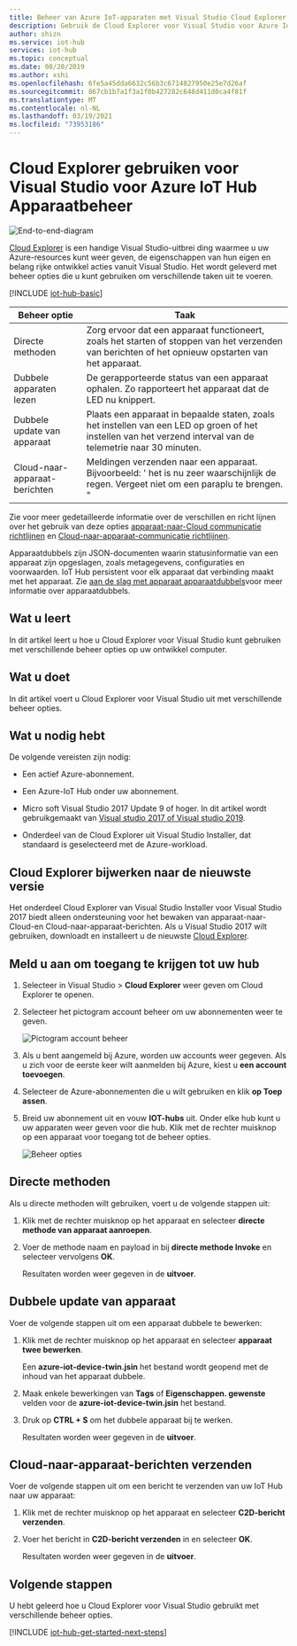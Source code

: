 ```yaml
---
title: Beheer van Azure IoT-apparaten met Visual Studio Cloud Explorer
description: Gebruik de Cloud Explorer voor Visual Studio voor Azure IoT Hub Apparaatbeheer, met de juiste methoden en de gewenste beheer opties voor eigenschappen van de twee.
author: shizn
ms.service: iot-hub
services: iot-hub
ms.topic: conceptual
ms.date: 08/20/2019
ms.author: xshi
ms.openlocfilehash: 6fe5a45dda6632c56b3c6714827950e25e7d26af
ms.sourcegitcommit: 867cb1b7a1f3a1f0b427282c648d411d0ca4f81f
ms.translationtype: MT
ms.contentlocale: nl-NL
ms.lasthandoff: 03/19/2021
ms.locfileid: "73953186"
---
```

# <a name="use-cloud-explorer-for-visual-studio-for-azure-iot-hub-device-management"></a>Cloud Explorer gebruiken voor Visual Studio voor Azure IoT Hub Apparaatbeheer

![End-to-end-diagram](media/iot-hub-device-management-visual-studio/iot-e2e-simple.png)

[Cloud Explorer](https://marketplace.visualstudio.com/items?itemName=ms-azuretools.CloudExplorerForVS) is een handige Visual Studio-uitbrei ding waarmee u uw Azure-resources kunt weer geven, de eigenschappen van hun eigen en belang rijke ontwikkel acties vanuit Visual Studio. Het wordt geleverd met beheer opties die u kunt gebruiken om verschillende taken uit te voeren.

[!INCLUDE [iot-hub-basic](../../includes/iot-hub-basic-whole.md)]

| Beheer optie          | Taak                    |
|----------------------------|--------------------------------|
| Directe methoden             | Zorg ervoor dat een apparaat functioneert, zoals het starten of stoppen van het verzenden van berichten of het opnieuw opstarten van het apparaat.                                        |
| Dubbele apparaten lezen           | De gerapporteerde status van een apparaat ophalen. Zo rapporteert het apparaat dat de LED nu knippert.                                    |
| Dubbele update van apparaat         | Plaats een apparaat in bepaalde staten, zoals het instellen van een LED op groen of het instellen van het verzend interval van de telemetrie naar 30 minuten.         |
| Cloud-naar-apparaat-berichten   | Meldingen verzenden naar een apparaat. Bijvoorbeeld: ' het is nu zeer waarschijnlijk de regen. Vergeet niet om een paraplu te brengen. "              |

Zie voor meer gedetailleerde informatie over de verschillen en richt lijnen over het gebruik van deze opties [apparaat-naar-Cloud communicatie richtlijnen](iot-hub-devguide-d2c-guidance.md) en [Cloud-naar-apparaat-communicatie richtlijnen](iot-hub-devguide-c2d-guidance.md).

Apparaatdubbels zijn JSON-documenten waarin statusinformatie van een apparaat zijn opgeslagen, zoals metagegevens, configuraties en voorwaarden. IoT Hub persistent voor elk apparaat dat verbinding maakt met het apparaat. Zie [aan de slag met apparaat apparaatdubbels](iot-hub-node-node-twin-getstarted.md)voor meer informatie over apparaatdubbels.

## <a name="what-you-learn"></a>Wat u leert

In dit artikel leert u hoe u Cloud Explorer voor Visual Studio kunt gebruiken met verschillende beheer opties op uw ontwikkel computer.

## <a name="what-you-do"></a>Wat u doet

In dit artikel voert u Cloud Explorer voor Visual Studio uit met verschillende beheer opties.

## <a name="what-you-need"></a>Wat u nodig hebt

De volgende vereisten zijn nodig:

- Een actief Azure-abonnement.

- Een Azure-IoT Hub onder uw abonnement.

- Micro soft Visual Studio 2017 Update 9 of hoger. In dit artikel wordt gebruikgemaakt van [Visual studio 2017 of Visual studio 2019](https://www.visualstudio.com/vs/).

- Onderdeel van de Cloud Explorer uit Visual Studio Installer, dat standaard is geselecteerd met de Azure-workload.

## <a name="update-cloud-explorer-to-latest-version"></a>Cloud Explorer bijwerken naar de nieuwste versie

Het onderdeel Cloud Explorer van Visual Studio Installer voor Visual Studio 2017 biedt alleen ondersteuning voor het bewaken van apparaat-naar-Cloud-en Cloud-naar-apparaat-berichten. Als u Visual Studio 2017 wilt gebruiken, downloadt en installeert u de nieuwste [Cloud Explorer](https://marketplace.visualstudio.com/items?itemName=ms-azuretools.CloudExplorerForVS).

## <a name="sign-in-to-access-your-hub"></a>Meld u aan om toegang te krijgen tot uw hub

1. Selecteer in Visual Studio   >  **Cloud Explorer** weer geven om Cloud Explorer te openen.

1. Selecteer het pictogram account beheer om uw abonnementen weer te geven.

    ![Pictogram account beheer](media/iot-hub-visual-studio-cloud-device-messaging/account-management-icon.png)

1. Als u bent aangemeld bij Azure, worden uw accounts weer gegeven. Als u zich voor de eerste keer wilt aanmelden bij Azure, kiest u **een account toevoegen**.

1. Selecteer de Azure-abonnementen die u wilt gebruiken en klik **op Toep assen**.

1. Breid uw abonnement uit en vouw **IOT-hubs** uit.  Onder elke hub kunt u uw apparaten weer geven voor die hub. Klik met de rechter muisknop op een apparaat voor toegang tot de beheer opties.

    ![Beheer opties](media/iot-hub-device-management-visual-studio/management-options-vs2019.png)

## <a name="direct-methods"></a>Directe methoden

Als u directe methoden wilt gebruiken, voert u de volgende stappen uit:

1. Klik met de rechter muisknop op het apparaat en selecteer **directe methode van apparaat aanroepen**.

1. Voer de methode naam en payload in bij **directe methode Invoke** en selecteer vervolgens **OK**.

    Resultaten worden weer gegeven in de **uitvoer**.

## <a name="update-device-twin"></a>Dubbele update van apparaat

Voer de volgende stappen uit om een apparaat dubbele te bewerken:

1. Klik met de rechter muisknop op het apparaat en selecteer **apparaat twee bewerken**.

   Een **azure-iot-device-twin.jsin** het bestand wordt geopend met de inhoud van het apparaat dubbele.

1. Maak enkele bewerkingen van **Tags** of **Eigenschappen. gewenste** velden voor de **azure-iot-device-twin.jsin** het bestand.

1. Druk op **CTRL + S** om het dubbele apparaat bij te werken.

   Resultaten worden weer gegeven in de **uitvoer**.

## <a name="send-cloud-to-device-messages"></a>Cloud-naar-apparaat-berichten verzenden

Voer de volgende stappen uit om een bericht te verzenden van uw IoT Hub naar uw apparaat:

1. Klik met de rechter muisknop op het apparaat en selecteer **C2D-bericht verzenden**.

1. Voer het bericht in **C2D-bericht verzenden** in en selecteer **OK**.

   Resultaten worden weer gegeven in de **uitvoer**.

## <a name="next-steps"></a>Volgende stappen

U hebt geleerd hoe u Cloud Explorer voor Visual Studio gebruikt met verschillende beheer opties.

[!INCLUDE [iot-hub-get-started-next-steps](../../includes/iot-hub-get-started-next-steps.md)]
